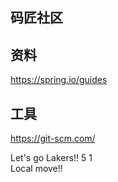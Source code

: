 ## 码匠社区

## 资料
https://spring.io/guides


## 工具
https://git-scm.com/

Let's go Lakers!! 5 1                                                                                                                     
Local move!!

